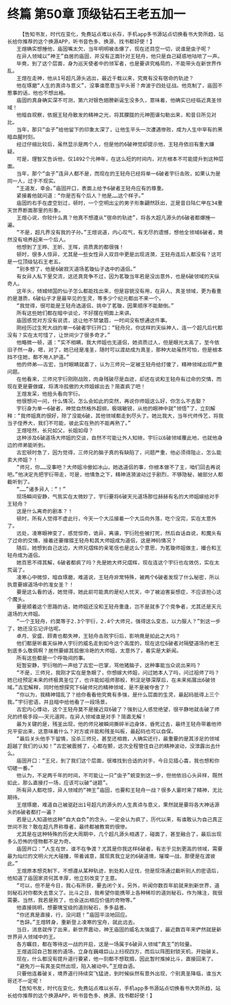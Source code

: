 # 终篇 第50章 顶级钻石王老五加一
        【告知书友，时代在变化，免费站点难以长存，手机app多书源站点切换看书大势所趋，站长给你推荐的这个换源APP，听书音色多、换源、找书都好使！】
       王煊确实想捶他，庙固嘴太欠，当年明明被击爆了，现在还目空一切，说谁是虫子呢？
       在异人领域以“神王”自居的庙固，并没有正面针对王轻舟，他只是自己疑惑地咕哝了一声。
       毕竟，到了这个层面，身为巡天使者中的领军者，也是要讲究格局的，不能带头在新世界作乱。
       王煊在走神，他从1号超凡源头逃出，最近千载以来，究竟有没有宿命的轨迹？
       他在琢磨“人生的真谛与意义”，没事谁愿意当平头哥？奔波于四处征战。他克制了，庙固不惹事的话，他也不想出格。
       庙固的真身确实深不可测，第六对银色翅膀新诞生没多久，意味着，他确实已经临近真圣领域！
       他暗自观察，依据王轻舟散发的精神之光，将其朦胧的元神图谱勾勒出来，和昔日所见对比。
       当年，那只“虫子”给他留下的印象太深了，让他生平头一次遭遇惨败，成为人生中罕有的黑暗血腥时刻。
       经过仔细比较后，虽然显示是两个人，但是他的6破神觉却提示他，王轻舟依旧有重大嫌疑。
       可是，理智又告诉他，仅1892个元神年，在这么短的时间内，对方根本不可能提升到这种层面。
       当年，那个“虫子”连异人都不是，而现在的王轻舟已经将单一6破者宇衍击败，如果认为是同一人，过于不现实。
       “王道友，幸会。”庙固开口，表面上给予6破者王轻舟应有的尊重。
       紧接着他就问道：“你是否有个后人？他是……这个样子。”
       庙固的右手在虚空划过，顿时，一个空明出尘的男子形象翩然跃出，正是昔日陆仁甲在34重天世界断面那里的形象。
       王煊心说，你较什么真？他真不想遵从“宿命的轨迹”，将各大超凡源头的6破者都爆捶一遍。
       “不是，超凡界没有我的子孙。”王煊说道，内心叹气，有无尽的遗憾，想他全领域6破者，竟然没有培养起来一个后人。
       他想到了王晔、王昕、王晖，资质真的都很强！
       顿时，很多人惊异，尤其是一些女性异人双目中更是出现涟漪，王轻舟连后人都没有？这可是一位顶级钻石王老五。
       “别多想了，他是6破寂灭道场茗璇仙子选中的道侣。”
       有女异人私下里交流，这还真竞争不过，因为茗璇当年若是没出意外，也是6破领域的天纵奇人。
       这年头，倾城倾国的仙子怎么都能找出来，但是容貌没有用，在异人、真圣领域，更为看重的是潜质，6破仙子才是最罕见的生灵，等多少个纪元都出不来一个。
       “我觉得，很可能是王轻舟选道侣，挑中了茗璇，因果顺序不能颠倒。”
       所有这些她们都在暗中谈论，不好摆在明面上来讲。
       庙固感觉对方没有说谎，这让他不禁皱眉，一时间没有想通这件事。
       刚经历过生死大战的单一6破者宇衍开口：“轻舟兄，你这样的天纵神人，连一个超凡后代都没有？实在太可惜了，让世间少了很多奇才。”
       他略微一顿，道：“实不相瞒，我大师姐也无道侣，她资质过人，但是眼光太高了，至今依旧孑然一身。嗯，对了，她已经是准圣，随时可以渡劫成为真圣，那种大劫虽然可怕，但是根本挡不住她，都不用人护道。”
       他的师弟——古宏，当时眼睛就直了，认为三师兄一定被王轻舟给打傻了，精神领域出现严重问题。
       在他看来，三师兄宇衍刚刚战败，肉身残破尽是血迹，却还在说和王轻舟有过命的交情，而现在更是要做媒，将清冷孤傲的大师姐嫁出去？简直疯了吧！
       王煊发呆，他扭头看向宇衍。
       他很想问一问，什么情况，怎么会如此的突然，再说你师姐这么好，你怎么不去娶？
       宇衍身为单一6破者，神觉自然格外超纲，极端敏锐，从他的眼神中就“领悟”了，立刻解释：“我师姐真的很好，除了没能6破，其他领域都走到尽头了。她比我大，当年代师传艺，将我当子侄养大，我们不可能，彼此实在熟的不能再熟了。”
       王煊哑然，长兄如父，长姐如母？
       这种涉及6破道场大师姐的交谈，自然不可能让外人知晓，宇衍以6破领域覆此地，也就他身边的师弟能听到。
       古宏顿时急了，因为觉得，三师兄的脑子真的有缺陷了，问题严重，他必须得阻止，怎么能卖大师姐？！
       “师兄，你……没事吧？大师姐冷傲如冰山，她选道侣的事，你根本做不了主，咱们回去再说吧。”他决定先把宇衍带走，可是，他情急之下，精神涟漪波动过于剧烈，不够隐秘，被部分人都截听到了。
       “……”诸多异人：“！”
       现场瞬间安静，气氛实在太微妙了，宇衍要将6破天元道场那位赫赫有名的大师姐嫁给对手王轻舟？
       这是什么离奇的剧本？！
       顿时，所有人觉得不虚此行，今天一个大瓜接着一个大瓜向外落，吃个没完，实在太意外了。
       远处，凌寒眼神变了，感觉惊奇，诡异，离谱，宇衍险些被打死，然后自话自说，和魔头有了过命的交情，接着还要撺掇王轻舟和其大师姐成为道侣，这是神码情况？
       随后，她想到自己这边，大师兄熠辉的亲笔信也是这么个意思，为茗璇师姐做主，撮合和王轻舟成为道侣。
       她百思不得其解，6破者都疯了吗？先是她大师兄熠辉，现在连这个宇衍也在效仿，实在太荒诞了。
       凌寒心中微惊，暗自琢磨，难道说，王轻舟非常特殊，被两个6破者发现了什么秘密，所以执意要嫁道场中的准女圣？！
       要是这么看的话，她觉得，她此前可能真的是杞人忧天，中了被迫害妄想症，不应该担心这个魔头。
       要是顺着这个思路的话，她师姐还没和王轻舟重逢，岂不是就多了个竞争者，尤其还是天元道场的大师姐。
       “一个王轻舟，约莫等于2.3个宇衍，2.4个大师兄，强得这么变态，以力服人？”到这一步了，她还没忘记评估呢。
       卓月、安盛、顾青也都失神，王轻舟击败宇衍后，影响竟是如此之大吗？
       他们都是听着天纵神人宇衍的威名走到如今这个高度的，现在这位6破者对隔壁道场的老王到底多么敬佩啊？居然要嫁其孤傲冷艳的大师姐，太意外了，着实是大新闻。
       所有这些都是一个呼吸间的事。
       短暂安静，宇衍啪的一声给了古宏一巴掌，骂他猪脑子，这种事能当众说出来吗？
       “不是，三师兄，我刚才实在是急眼了，你想嫁大师姐，问过她本人了吗，问过祖师了吗？她已经预定未来的终极真圣位了，也许能如祖师那般，积淀足够深厚后，在未来拓展出6破领域。”古宏解释，同时他想探究下6破师兄的精神领域，是不是被夺舍了？
       “你以为，我精神错乱了？给你看看他究竟有多强，是什么层面的生灵，最起码抵得上三个我。”宇衍密语，并且暗中给他看了一段场景。
       古宏内心悸动，这个王轻舟莫不是接近双6破了？强到让人感觉绝望，很平静地就击破了师兄的终极手段——天元道网，在异人领域谁是对手？简直无解！
       最为关键的是，残圣出现，他的师兄被瞬间撕碎半边身体，昏死过去，最终王轻舟带着他师兄平安出来，这意味着什么？对方或许能和残圣叫板，最起码也可以自保。
       “最后关头他手下留情，没杀三师兄，甚至还相救，人确实还行，最重要的是其涉足的领域超越了我们的认知！”古宏被震撼了，心都在颤，这次全程管住自己的精神波动，没泄露出去什么。
       庙固开口：“王兄，到了我们这个层面，很难找到合适的对手，今日见猎心喜，我也想和你切磋一番。”
       他认为，不足两千年的时间，不可能让一只“虫子”蜕变到这一步，但他依旧心头异样，既然如此，那么直接打一场，应该可以破“谜题”。
       所有异人都吃惊，异人领域的“神王”庙固，也要和王轻舟一战？很多人霎时来了精神，无比期待。
       王煊琢磨，难道自己被驱赶出1号超凡的源头的人生真谛与意义，果然就是要将各大神话源头的6破者都打一遍？
       若是让人知道他这种“自大自负”的念头，一定会认为疯了，历代以来，有谁敢认为自己真正世间不败？敢在超凡界称尊者，最终都被教育的很惨。
       尤其是在这种特殊的历史大周期中，几个超凡源头相遇了，碰面了，甚至融合了，最后出现多么恐怖的怪物都不足为奇。
       庙固开口：“人生在世，谁不在争渡？尤其是你我这样6破者，有志于见到更高的领域，需要最为灿烂的文明火光大碰撞，带着诚意，展现真我立足的6破道境，璀璨一战，那便是在渡彼此。”
       王煊原本想克制下，不想遵从某种轨迹，到处和人征伐，但是现场通过截听别人的密语后，他知道了庙固家资何其丰厚，他立刻改变了主意。
       “可以，但不是今日，我心有所获，要去闭个关。另外，听闻你数百年前就来到新世界，道则秘石对你都失去意义了。比斗之日，我希望你能携带上各种稀珍的道则秘石，作为赌注，我很需要。当然，我若是败了，也会送出相应价值的奇物等。”
       他直接挑明，想要瑰宝级的道则秘石，多多益善。
       “你还真是直接，行，没问题！”庙固平淡地回应。
       “告辞。”王煊转身，重新登上凌寒的宝舟，就此远去。
       当日，消息就传了出来，新世界震动，神王庙固的威名太强盛了，最近数百年来俨然就是新世界异人领域中的王。
       各方瞩目，都在等待这一战的开启，这是一场属于6破异人领域“真王”的较量。
       王煊返回自己暂居的道场，立身在巍峨巨山上扫视四方，而后以阵图封锁天机，开始破关。
       现在，什么都没有提升道行要紧，他一刻都不想耽搁，因此暂时推掉比斗，直接回来了。
       “避免万一有真圣突然出现，陷入被动中。”王煊自语。
       只要他连着破关，境界道行持续突飞猛进，到时候纵然有意外出现，个别真圣降临，谁当大哥还不一定呢！
       【告知书友，时代在变化，免费站点难以长存，手机app多书源站点切换看书大势所趋，站长给你推荐的这个换源APP，听书音色多、换源、找书都好使！】